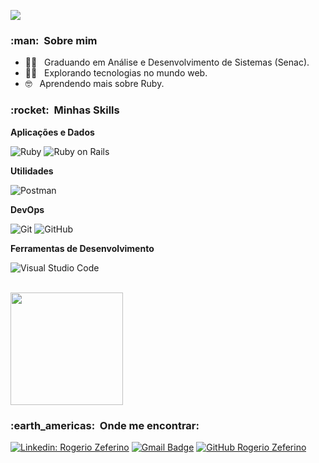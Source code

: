 
![](https://komarev.com/ghpvc/?username=RogerioZeferino&color=006bed)

<h3> :man: &nbsp;Sobre mim </h3>

- 🧑‍💻 &nbsp; Graduando em Análise e Desenvolvimento de Sistemas (Senac).      
- 🧑‍🚀 &nbsp; Explorando tecnologias no mundo web.
- 🤓 &nbsp; Aprendendo mais sobre Ruby.

<h3> :rocket: &nbsp;Minhas Skills </h3>

**Aplicações e Dados**

  ![Ruby](https://img.shields.io/badge/Ruby-CC342D?style=for-the-badge&logo=ruby&logoColor=white)
  ![Ruby on Rails](https://img.shields.io/badge/Ruby_on_Rails-CC0000?style=for-the-badge&logo=ruby-on-rails&logoColor=white)
  
  

**Utilidades**

  ![Postman](https://img.shields.io/badge/-Postman-333333?style=flat&logo=postman)

**DevOps**

  ![Git](https://img.shields.io/badge/-Git-333333?style=flat&logo=git)
  ![GitHub](https://img.shields.io/badge/-GitHub-333333?style=flat&logo=github)
  

**Ferramentas de Desenvolvimento**

  ![Visual Studio Code](https://img.shields.io/badge/-Visual%20Studio%20Code-333333?style=flat&logo=visual-studio-code&logoColor=007ACC)
  

<br/>

<a href="https://github.com/RogerioZeferino">
  <img height="180em" src="https://github-readme-stats.vercel.app/api?username=RogerioZeferino&theme=dracula&show_icons=true" />
</a>

<br/>

<h3> :earth_americas: &nbsp;Onde me encontrar: </h3> 

[![Linkedin: Rogerio Zeferino](https://img.shields.io/badge/-RogerioZeferino-blue?style=flat-square&logo=Linkedin&logoColor=white&link=linkedin.com/in/rogerio-zeferino)](linkedin.com/in/rogerio-zeferino)
[![Gmail Badge](https://img.shields.io/badge/-rogeriozeferino1981@gmail.com-006bed?style=flat-square&logo=Gmail&logoColor=white&link=mailto:rogeriozeferino1981@gmail.com)](mailto:rogeriozeferino1981@gmail.com)
[![GitHub Rogerio Zeferino]( https://img.shields.io/github/followers/RogerioZeferino?label=follow&style=social)](http://github.com/RogerioZeferino)
